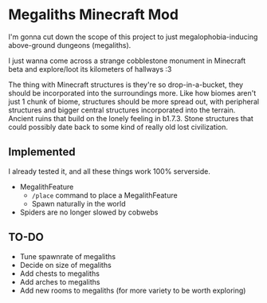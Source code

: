 # Megaliths Minecraft Mod

I'm gonna cut down the scope of this project to just megalophobia-inducing above-ground dungeons (megaliths).

I just wanna come across a strange cobblestone monument in Minecraft beta and explore/loot its kilometers of hallways :3

The thing with Minecraft structures is they're so drop-in-a-bucket, they should be incorporated into the surroundings more.
Like how biomes aren't just 1 chunk of biome, structures should be more spread out, with peripheral structures and bigger
central structures incorporated into the terrain. Ancient ruins that build on the lonely feeling in b1.7.3.
Stone structures that could possibly date back to some kind of really old lost civilization.

## Implemented

I already tested it, and all these things work 100% serverside.

- MegalithFeature
  - `/place` command to place a MegalithFeature
  - Spawn naturally in the world
- Spiders are no longer slowed by cobwebs

## TO-DO

- Tune spawnrate of megaliths
- Decide on size of megaliths
- Add chests to megaliths
- Add arches to megaliths
- Add new rooms to megaliths (for more variety to be worth exploring)
